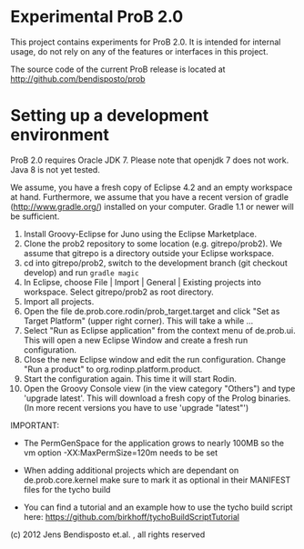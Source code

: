 # Experimental ProB 2.0 

This project contains experiments for ProB 2.0.
It is intended for internal usage, do not rely on any of the features or interfaces in this project. 

The source code of the current ProB release is located at http://github.com/bendisposto/prob

# Setting up a development environment

ProB 2.0 requires Oracle JDK 7.
Please note that openjdk 7 does not work. Java 8 is not yet tested.

We assume, you have a fresh copy of Eclipse 4.2 and an empty workspace at hand. Furthermore, we assume that you have a recent version of gradle (http://www.gradle.org/) installed on your computer. Gradle 1.1 or newer will be sufficient.

1. Install Groovy-Eclipse for Juno using the Eclipse Marketplace.
2. Clone the prob2 repository to some location (e.g. gitrepo/prob2). 
   We assume that gitrepo is a directory outside your Eclipse workspace. 
3. cd into gitrepo/prob2, switch to the development branch (git checkout develop) and run `gradle magic` 
4. In Eclipse, choose File | Import | General | Existing projects into workspace. Select gitrepo/prob2 as root directory. 
6. Import all projects.
7. Open the file de.prob.core.rodin/prob_target.target and click "Set as Target Platform" (upper right corner). 
   This will take a while ...
8. Select "Run as Eclipse application" from the context menu of de.prob.ui. This will open a new Eclipse Window and create a fresh run configuration.
9. Close the new Eclipse window and edit the run configuration. Change "Run a product" to org.rodinp.platform.product.
10. Start the configuration again. This time it will start Rodin.
11. Open the Groovy Console view (in the view category "Others") and type 'upgrade latest'. This will download a fresh copy of the Prolog binaries.
    (In more recent versions you have to use 'upgrade "latest"')

IMPORTANT:
-  The PermGenSpace for the application grows to nearly 100MB so the vm option -XX:MaxPermSize=120m needs to be set

-  When adding additional projects which are dependant on de.prob.core.kernel make sure to mark it as optional in their MANIFEST files for the tycho build

-  You can find a tutorial and an example how to use the tycho build script here: https://github.com/birkhoff/tychoBuildScriptTutorial

(c) 2012 Jens Bendisposto et.al. , all rights reserved
